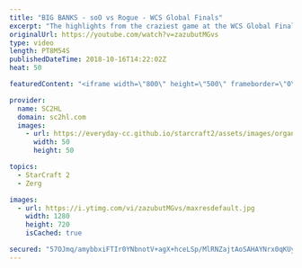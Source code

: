 ```yaml
---
title: "BIG BANKS - soO vs Rogue - WCS Global Finals"
excerpt: "The highlights from the craziest game at the WCS Global Finals - soO vs Rogue in a Zerg vs Zerg.  ► http://bit.ly/SC2HLsubscribe - SUBSCRIBE to SC2HL!    Thank you for watching our videos! Subscribe for more StarCraft 2: Legacy of the void highlights. We also upload other content, such as trailers &"
originalUrl: https://youtube.com/watch?v=zazubutMGvs
type: video
length: PT8M54S
publishedDateTime: 2018-10-16T14:22:02Z
heat: 50

featuredContent: "<iframe width=\"800\" height=\"500\" frameborder=\"0\" src=\"https://www.youtube.com/embed/zazubutMGvs\" allow=\"accelerometer; autoplay; encrypted-media; gyroscope; picture-in-picture\" allowfullscreen></iframe>"

provider:
  name: SC2HL
  domain: sc2hl.com
  images:
    - url: https://everyday-cc.github.io/starcraft2/assets/images/organizations/sc2hl.com-50x50.jpg
      width: 50
      height: 50

topics:
  - StarCraft 2
  - Zerg

images:
  - url: https://i.ytimg.com/vi/zazubutMGvs/maxresdefault.jpg
    width: 1280
    height: 720
    isCached: true

secured: "57OJmq/amybbxiFTIr0YNbnotV+agX+hceLSp/MlRNZajtAoSAHAYNrx0qKUycgZ0lC0Uzu1cXaQWnqz1kUSLJGj7QVKlM61J+DVJ/BpMky96fKchYbLjZv/hYQFmk1+ZF+N2QwTaNvNpQEs8XR3D8odAWNbzoWvTI6tkf0bBCJl8smIvvu8zHjXiGi4/kCbg8EF9GbkFGlO2tEr8i9T1mAgEe640XI1k/8SMvj0XhOBe/T4lNAsWpCXhkg8nkxruw3XgPDG/TarhLOnGbKBKBsN3f3xl8BttB+1TwplaZIzaCt4RIJQ0nEqhDbSTPwzH4MBIyy3mruRjQFaTlVZaKM4ML5tjw43z1NdJK/XvevfPpZH6U9lWZ6kHm6n6XIjl7hB8tCmfPItZ24rxhZ1ru00z4O2ks5WYoo42ylkSN0=;rZkgoAa1stRkqrpp/nAyHg=="
---
```


